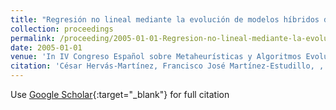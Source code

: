 ```yaml
---
title: "Regresión no lineal mediante la evolución de modelos híbridos de redes neuronales"
collection: proceedings
permalink: /proceeding/2005-01-01-Regresion-no-lineal-mediante-la-evolucion-de-modelos-hibridos-de-redes-neuronales
date: 2005-01-01
venue: 'In IV Congreso Español sobre Metaheurísticas y Algoritmos Evolutivos y Bioinspirados (MAEB05)'
citation: 'César Hervás-Martínez, Francisco José Martínez-Estudillo, , **Pedro Antonio Gutiérrez, **, A. Ruiz, &quot;Regresión no lineal mediante la evolución de modelos híbridos de redes neuronales.&quot; In IV Congreso Español sobre Metaheurísticas y Algoritmos Evolutivos y Bioinspirados (MAEB05), 2005, pp.333--340.'
---
```

Use [Google Scholar](https://scholar.google.com/scholar?q=Regresion+no+lineal+mediante+la+evolucion+de+modelos+hibridos+de+redes+neuronales){:target="_blank"} for full citation